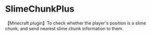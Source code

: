 # SlimeChunkPlus
【Minecraft plugin】To check whether the player's position is a slime chunk, and send nearest slime chunk information to them.
